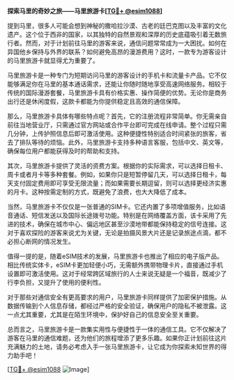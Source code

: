 **探索马里的奇妙之旅——马里旅游卡[[TG💪+ @esim1088](https://t.me/s/esim1088)]**

提到马里，很多人可能会想到神秘的撒哈拉沙漠、古老的廷巴克图以及丰富的文化遗产。这个位于西非的国家，以其独特的自然景观和深厚的历史底蕴吸引着无数旅行者。然而，对于计划前往马里的游客来说，通信问题常常成为一大困扰。如何在异国他乡保持与外界的联系？如何避免高昂的漫游费用？这时，一款专为游客设计的马里旅游卡就显得尤为重要了。

马里旅游卡是一种专门为短期访问马里的游客设计的手机卡和流量卡产品。它不仅能够满足你在马里的基本通话需求，还能让你随时随地享受高速网络服务。相较于传统的国际漫游套餐，马里旅游卡具有价格实惠、操作简便的优势。无论你是商务出行还是休闲度假，这款卡都能为你提供稳定且高效的通信保障。

那么，马里旅游卡具体有哪些特点呢？首先，它的注册流程非常简单。你无需亲自前往当地营业厅，只需通过官方网站或合作平台即可完成在线申请。整个过程只需几分钟，上传护照信息后即可激活使用。这种便捷性特别适合时间紧张的旅客，省去了排队等待的烦恼。此外，马里旅游卡支持多种语言客服，包括中文、英文等，确保每位用户都能获得及时的帮助和支持。

其次，马里旅游卡提供了灵活的资费方案。根据你的实际需求，可以选择日租卡、周卡或者月卡等多种套餐。例如，如果你只是短暂停留几天，可以选择日租卡，每天支付固定费用即可享受无限流量；而如果需要长期逗留，则可以选择更经济实惠的月卡。这种按需定制的方式，既避免了浪费，也大大降低了成本。

当然，马里旅游卡不仅仅是一张普通的SIM卡。它还内置了多项增值服务，比如语音通话、短信发送以及国际长途拨号功能。特别是在网络覆盖方面，该卡采用了先进的技术，确保在城市中心、偏远地区甚至沙漠地带都能保持稳定的信号连接。这对于喜欢探险的游客来说尤为关键，无论是拍摄风景大片还是记录旅途点滴，都不必担心断网的情况发生。

值得一提的是，随着eSIM技术的发展，马里旅游卡也推出了相应的电子版产品。相比传统实体卡，eSIM卡更加轻便小巧，无需额外携带物理卡片，直接通过手机设置即可激活使用。这对于经常跨区域旅行的人士来说无疑是一个福音，既减少了行李负担，又提升了使用的便利性。

对于那些对通信安全有更高要求的用户，马里旅游卡同样提供了加密保护措施。从数据传输到个人信息存储，都经过严格的安全验证，确保用户的隐私不被泄露。这一点尤其重要，尤其是在陌生环境中，保护好自己的信息安全至关重要。

总而言之，马里旅游卡是一款集实用性与便捷性于一体的通信工具。它不仅解决了游客在马里的通信难题，还为他们的旅程增添了更多乐趣。如果你正计划前往这片充满魅力的土地，请务必考虑入手一张马里旅游卡，让它成为你探索未知世界的得力助手吧！

[[TG💪+ @esim1088](https://t.me/s/esim1088) ![Image](https://i.postimg.cc/4NQfJmqS/Snipaste-2025-05-13-00-14-12.png)]
